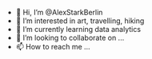- 👋 Hi, I’m @AlexStarkBerlin
- 👀 I’m interested in art, travelling, hiking
- 🌱 I’m currently learning data analytics
- 💞️ I’m looking to collaborate on ...
- 📫 How to reach me ...


<!---
AlexStarkBerlin/AlexStarkBerlin is a ✨ special ✨ repository because its `README.md` (this file) appears on your GitHub profile.
You can click the Preview link to take a look at your changes.
--->
